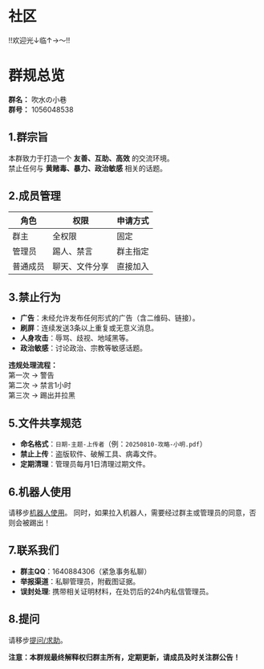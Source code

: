 # 社区

!!欢迎光↓临↑→～!!

# 群规总览

**群名：** 吹水の小巷  
**群号：** 1056048538   

## 1.群宗旨
本群致力于打造一个 **友善、互助、高效** 的交流环境。  
禁止任何与 **黄赌毒、暴力、政治敏感** 相关的话题。  


## 2.成员管理
| **角色** | **权限** | **申请方式** |
|----------|----------|--------------|
| 群主     | 全权限   | 固定         |
| 管理员   | 踢人、禁言 | 群主指定     |
| 普通成员 | 聊天、文件分享 | 直接加入 |


## 3.禁止行为
- **广告**：未经允许发布任何形式的广告（含二维码、链接）。
- **刷屏**：连续发送3条以上重复或无意义消息。
- **人身攻击**：辱骂、歧视、地域黑等。
- **政治敏感**：讨论政治、宗教等敏感话题。

**违规处理流程：**  
第一次 → 警告  
第二次 → 禁言1小时  
第三次 → 踢出并拉黑


## 5.文件共享规范
- **命名格式**：`日期-主题-上传者`（例：`20250810-攻略-小明.pdf`）
- **禁止上传**：盗版软件、破解工具、病毒文件。
- **定期清理**：管理员每月1日清理过期文件。


## 6.机器人使用
请移步[机器人使用](./aibot)。
同时，如果拉入机器人，需要经过群主或管理员的同意，否则会被踢出！


## 7.联系我们
- **群主QQ**：1640884306（紧急事务私聊）
- **举报渠道**：私聊管理员，附截图证据。
- **误封处理**: 携带相关证明材料，在处罚后的24h内私信管理员。

## 8.提问
请移步[提问/求助](./question)。

**注意：本群规最终解释权归群主所有，定期更新，请成员及时关注群公告！**